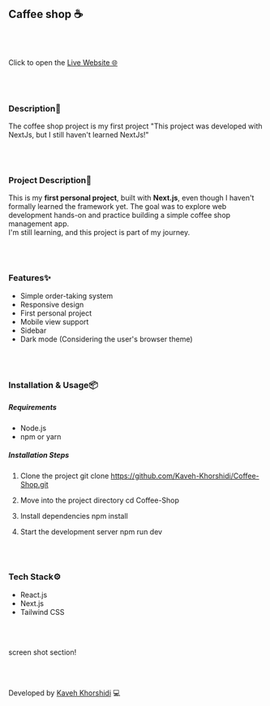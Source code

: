 ## Caffee shop ☕️


<br/>
<br/>



 Click to open the [Live Website 🌐](https://coffee-shop-two-psi.vercel.app/)



<br/>
<br/>


### Description📄

The coffee shop project is my first project
"This project was developed with NextJs, but I still haven't learned NextJs!"


<br/>
<br/>


### Project Description📘

This is my **first personal project**, built with **Next.js**, even though I haven't formally learned the framework yet. The goal was to explore web development hands-on and practice building a simple coffee shop management app.  
I'm still learning, and this project is part of my journey. 


<br/>
<br/>


### Features✨

- Simple order-taking system
- Responsive design
- First personal project
- Mobile view support
- Sidebar 
- Dark mode (Considering the user's browser theme)


<br/>
<br/>


### Installation & Usage📦

##### Requirements 
- Node.js 
- npm or yarn


##### Installation Steps 

1. Clone the project 
git clone https://github.com/Kaveh-Khorshidi/Coffee-Shop.git

2. Move into the project directory
cd Coffee-Shop

3. Install dependencies
npm install

4. Start the development server
npm run dev


<br/>
<br/>


### Tech Stack⚙️

- React.js
- Next.js
- Tailwind CSS


<br/>
<br/>


screen shot section!



<br/>
<br/>



Developed by [Kaveh Khorshidi](https://github.com/Kaveh-Khorshidi) 💻









